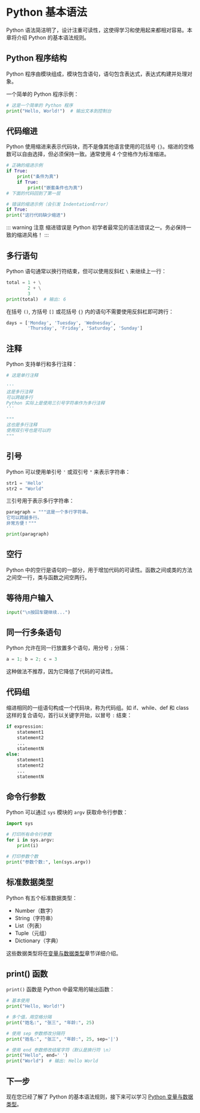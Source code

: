 # Python 基本语法

Python 语法简洁明了，设计注重可读性，这使得学习和使用起来都相对容易。本章将介绍 Python 的基本语法规则。

## Python 程序结构

Python 程序由模块组成，模块包含语句，语句包含表达式，表达式构建并处理对象。

一个简单的 Python 程序示例：

```python
# 这是一个简单的 Python 程序
print("Hello, World!")  # 输出文本到控制台
```

## 代码缩进

Python 使用缩进来表示代码块，而不是像其他语言使用的花括号 `{}`。缩进的空格数可以自由选择，但必须保持一致。通常使用 4 个空格作为标准缩进。

```python
# 正确的缩进示例
if True:
    print("条件为真")
    if True:
        print("嵌套条件也为真")
# 下面的代码回到了第一层

# 错误的缩进示例（会引发 IndentationError）
if True:
print("这行代码缺少缩进")
```

::: warning 注意
缩进错误是 Python 初学者最常见的语法错误之一。务必保持一致的缩进风格！
:::

## 多行语句

Python 语句通常以换行符结束，但可以使用反斜杠 `\` 来继续上一行：

```python
total = 1 + \
        2 + \
        3
print(total)  # 输出: 6
```

在括号 `()`, 方括号 `[]` 或花括号 `{}` 内的语句不需要使用反斜杠即可跨行：

```python
days = ['Monday', 'Tuesday', 'Wednesday', 
        'Thursday', 'Friday', 'Saturday', 'Sunday']
```

## 注释

Python 支持单行和多行注释：

```python
# 这是单行注释

'''
这是多行注释
可以跨越多行
Python 实际上是使用三引号字符串作为多行注释
'''

"""
这也是多行注释
使用双引号也是可以的
"""
```

## 引号

Python 可以使用单引号 `'` 或双引号 `"` 来表示字符串：

```python
str1 = 'Hello'
str2 = "World"
```

三引号用于表示多行字符串：

```python
paragraph = """这是一个多行字符串。
它可以跨越多行。
非常方便！"""

print(paragraph)
```

## 空行

Python 中的空行是语句的一部分，用于增加代码的可读性。函数之间或类的方法之间空一行，类与函数之间空两行。

## 等待用户输入

```python
input("\n按回车键继续...")
```

## 同一行多条语句

Python 允许在同一行放置多个语句，用分号 `;` 分隔：

```python
a = 1; b = 2; c = 3
```

这种做法不推荐，因为它降低了代码的可读性。

## 代码组

缩进相同的一组语句构成一个代码块，称为代码组。如 if、while、def 和 class 这样的复合语句，首行以关键字开始，以冒号 `:` 结束：

```python
if expression:
    statement1
    statement2
    ...
    statementN
else:
    statement1
    statement2
    ...
    statementN
```

## 命令行参数

Python 可以通过 `sys` 模块的 `argv` 获取命令行参数：

```python
import sys

# 打印所有命令行参数
for i in sys.argv:
    print(i)

# 打印参数个数
print("参数个数:", len(sys.argv))
```

## 标准数据类型

Python 有五个标准数据类型：
- Number（数字）
- String（字符串）
- List（列表）
- Tuple（元组）
- Dictionary（字典）

这些数据类型将在[变量与数据类型](/basic/variables)章节详细介绍。

## print() 函数

`print()` 函数是 Python 中最常用的输出函数：

```python
# 基本使用
print("Hello, World!")

# 多个值，用空格分隔
print("姓名:", "张三", "年龄:", 25)

# 使用 sep 参数修改分隔符
print("姓名:", "张三", "年龄:", 25, sep='|')

# 使用 end 参数修改结尾字符（默认是换行符 \n）
print("Hello", end=' ')
print("World")  # 输出: Hello World
```

## 下一步

现在您已经了解了 Python 的基本语法规则，接下来可以学习 [Python 变量与数据类型](/basic/variables)。 